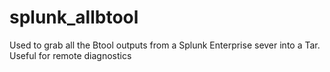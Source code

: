 # splunk_allbtool

Used to grab all the Btool outputs from a Splunk Enterprise sever into a Tar. 
Useful for remote diagnostics
